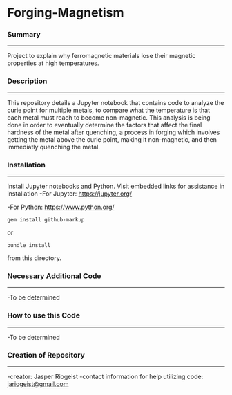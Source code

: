 # Forging-Magnetism

### Summary
----------
Project to explain why ferromagnetic materials lose their magnetic properties at high temperatures.

### Description
---------------
This repository details a Jupyter notebook that contains code to analyze the curie point for multiple metals, to compare what the temperature is that each metal must reach to become non-magnetic. This analysis is being done in order to eventually determine the factors that affect the final hardness of the metal after quenching, a process in forging which involves getting the metal above the curie point, making it non-magnetic, and then immediatly quenching the metal.

### Installation
----------------
Install Jupyter notebooks and Python. Visit embedded links for assistance in installation
-For Jupyter: https://jupyter.org/

-For Python: https://www.python.org/

```
gem install github-markup
```

or

```
bundle install
```

from this directory.

### Necessary Additional Code
-----------------------------
-To be determined

### How to use this Code
------------------------
-To be determined

### Creation of Repository
--------------------------
-creator: Jasper Riogeist
-contact information for help utilizing code: jariogeist@gmail.com

